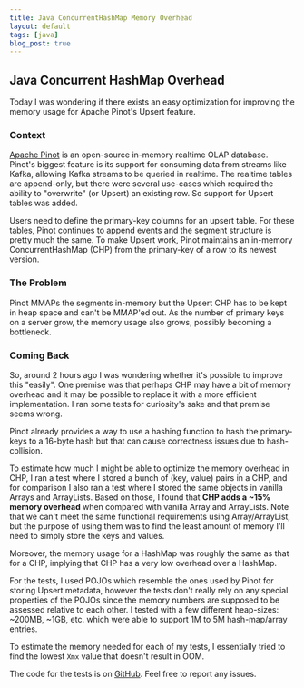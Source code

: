 ```yaml
---
title: Java ConcurrentHashMap Memory Overhead
layout: default
tags: [java]
blog_post: true
---
```


## Java Concurrent HashMap Overhead

Today I was wondering if there exists an easy optimization for improving the memory usage for Apache Pinot's
Upsert feature. 

### Context

[Apache Pinot](https://pinot.apache.org/) is an open-source in-memory realtime OLAP database.
Pinot's biggest feature is its support for consuming data from streams like Kafka, allowing Kafka streams to be queried in
realtime. The realtime tables are append-only, but there were several use-cases which required the ability to "overwrite"
(or Upsert) an existing row. So support for Upsert tables was added.

Users need to define the primary-key columns for an upsert table.
For these tables, Pinot continues to append events and the segment structure is pretty much the same.
To make Upsert work, Pinot maintains an in-memory ConcurrentHashMap (CHP) from the primary-key of a row to its newest version.

### The Problem

Pinot MMAPs the segments in-memory but the Upsert CHP has to be kept in heap space and can't be MMAP'ed out.
As the number of primary keys on a server grow, the memory usage also grows, possibly becoming a bottleneck.

### Coming Back

So, around 2 hours ago I was wondering whether it's possible to improve this "easily". One premise was that perhaps CHP may
have a bit of memory overhead and it may be possible to replace it with a more efficient implementation. I ran some tests
for curiosity's sake and that premise seems wrong.

<div class="callout">
Pinot already provides a way to use a hashing function to hash the primary-keys to a 16-byte hash but that can cause
correctness issues due to hash-collision.
</div>

To estimate how much I might be able to optimize the memory overhead in CHP, I ran a test where I stored a bunch of (key, value)
pairs in a CHP, and for comparison I also ran a test where I stored the same objects in vanilla Arrays and ArrayLists.
Based on those, I found that **CHP adds a ~15% memory overhead** when compared with vanilla Array and ArrayLists.
Note that we can't meet the same functional requirements using Array/ArrayList, but the purpose of using them was
to find the least amount of memory I'll need to simply store the keys and values.

Moreover, the memory usage for a HashMap was roughly the same as that for a CHP, implying that CHP has a very low overhead
over a HashMap.

For the tests, I used POJOs which resemble the ones used by Pinot for storing Upsert metadata, however the tests don't really
rely on any special properties of the POJOs since the memory numbers are supposed to be assessed relative to each other.
I tested with a few different heap-sizes: ~200MB, ~1GB, etc. which were able to support 1M to 5M hash-map/array entries.

To estimate the memory needed for each of my tests, I essentially tried to find the lowest `Xmx` value that doesn't result in OOM.

The code for the tests is on [GitHub](https://github.com/ankitsultana/weekend/tree/main/java-map). Feel free to report any issues.

